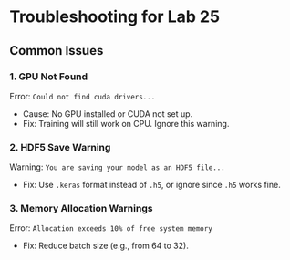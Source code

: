 # Troubleshooting for Lab 25

## Common Issues

### 1. GPU Not Found
Error: `Could not find cuda drivers...`
- Cause: No GPU installed or CUDA not set up.
- Fix: Training will still work on CPU. Ignore this warning.

### 2. HDF5 Save Warning
Warning: `You are saving your model as an HDF5 file...`
- Fix: Use `.keras` format instead of `.h5`, or ignore since `.h5` works fine.

### 3. Memory Allocation Warnings
Error: `Allocation exceeds 10% of free system memory`
- Fix: Reduce batch size (e.g., from 64 to 32).

